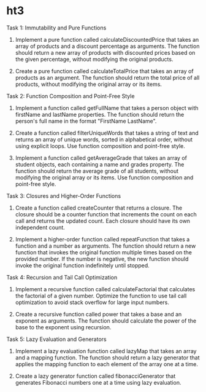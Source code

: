 # ht3

Task 1: Immutability and Pure Functions

1. Implement a pure function called calculateDiscountedPrice that takes an array of products and a discount percentage as arguments. The function should return a new array of products with discounted prices based on the given percentage, without modifying the original products.

2. Create a pure function called calculateTotalPrice that takes an array of products as an argument. The function should return the total price of all products, without modifying the original array or its items.

Task 2: Function Composition and Point-Free Style

1. Implement a function called getFullName that takes a person object with firstName and lastName properties. The function should return the person's full name in the format "FirstName LastName".

2. Create a function called filterUniqueWords that takes a string of text and returns an array of unique words, sorted in alphabetical order, without using explicit loops. Use function composition and point-free style.

3. Implement a function called getAverageGrade that takes an array of student objects, each containing a name and grades property. The function should return the average grade of all students, without modifying the original array or its items. Use function composition and point-free style.

Task 3: Closures and Higher-Order Functions

1. Create a function called createCounter that returns a closure. The closure should be a counter function that increments the count on each call and returns the updated count. Each closure should have its own independent count.

2. Implement a higher-order function called repeatFunction that takes a function and a number as arguments. The function should return a new function that invokes the original function multiple times based on the provided number. If the number is negative, the new function should invoke the original function indefinitely until stopped.

Task 4: Recursion and Tail Call Optimization

1. Implement a recursive function called calculateFactorial that calculates the factorial of a given number. Optimize the function to use tail call optimization to avoid stack overflow for large input numbers.

2. Create a recursive function called power that takes a base and an exponent as arguments. The function should calculate the power of the base to the exponent using recursion.

Task 5: Lazy Evaluation and Generators

1. Implement a lazy evaluation function called lazyMap that takes an array and a mapping function. The function should return a lazy generator that applies the mapping function to each element of the array one at a time.

2. Create a lazy generator function called fibonacciGenerator that generates Fibonacci numbers one at a time using lazy evaluation.
